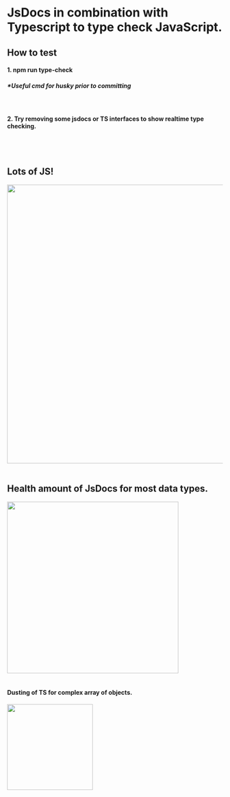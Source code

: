 # JsDocs in combination with Typescript to type check JavaScript.

## How to test

#### 1. npm run type-check

##### \*Useful cmd for husky prior to committing

<br />

#### 2. Try removing some jsdocs or TS interfaces to show realtime type checking.

#

<br />

## Lots of JS!

<img src="https://miro.medium.com/max/800/1*bxEkHw1xewxOFjmGunb-Cw.png" width="650"/>

<br />
<br />

## Health amount of JsDocs for most data types.

<img src="https://res.cloudinary.com/practicaldev/image/fetch/s--lBzMLBKJ--/c_imagga_scale,f_auto,fl_progressive,h_900,q_auto,w_1600/https://i.imgur.com/BL85jL8.png" width="400" />

<br />
<br />

#### Dusting of TS for complex array of objects.

<img src="https://miro.medium.com/max/4000/1*9eMyWLYOqU5aqBtVoFoi3Q.jpeg" width="200"/>

#
